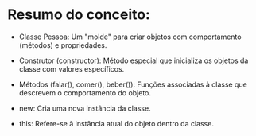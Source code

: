 # Resumo do conceito:
- Classe Pessoa: Um "molde" para criar objetos com comportamento (métodos) e propriedades.

- Construtor (constructor): Método especial que inicializa os objetos da classe com valores específicos.

- Métodos (falar(), comer(), beber()): Funções associadas à classe que descrevem o comportamento do objeto.

- new: Cria uma nova instância da classe.

- this: Refere-se à instância atual do objeto dentro da classe.